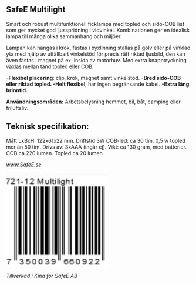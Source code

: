 ## **SafeE Multilight**

Smart och robust multifunktionell ficklampa med topled och sido-COB list som ger mycket god ljusspridning i vidvinkel. Kombinationen ger en idealisk lampa till många olika sammanhang och miljöer.

Lampan kan hängas i krok, fästas i byxlinning ställas på golv eller på vinklad yta med hjälp av utfällbart vinkelstöd för precis rätt riktad ljusbild, den kan även fästas i magnet på ex. insida av motorhuv. Med extra knapptryckning växlas mellan tänd topled eller COB.

**-Flexibel placering**: clip, krok, magnet samt vinkelstöd. **-Bred sido-COB eller riktad topled. -Helt flexibel**, har ingen begränsande kabel. **-Extra lång brinntid.**

**Användningsområden:** Arbetsbelysning hemmet, bil, båt, camping eller friluftsliv.

## **Teknisk specifikation:**

Mått LxBxH: 122x61x22 mm. Driftstid 3W COB-led: ca 30 tim. 0,5 w topled mer än 50 tim. Drivs av: 3xAAA (ingår ej). Vikt: ca 130 gram, med batterier. COB ca 220 lumen. Topled ca 20 lumen.

*www.SafeE.se*

![](_page_0_Picture_8.jpeg)

 *Tillverkad i Kina för SafeE AB*